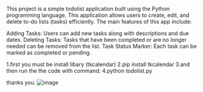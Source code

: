 This project is a simple todolist application built using the Python programming language. This application allows users to create, edit, and delete to-do lists (tasks) efficiently. The main features of this app include:

Adding Tasks: Users can add new tasks along with descriptions and due dates.
Deleting Tasks: Tasks that have been completed or are no longer needed can be removed from the list.
Task Status Marker: Each task can be marked as completed or pending.

1.first you must be install libary (tkcalendar)
2.pip install tkcalendar
3.and then run the the code with command:
4.python todolist.py

thanks you.
![image](https://github.com/user-attachments/assets/80777774-9522-4c4e-9eda-f5b10f5f7aea)
